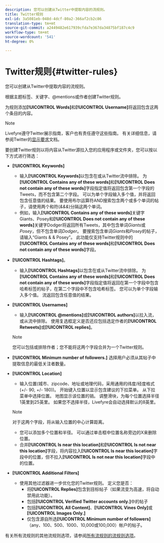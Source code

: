 ```yaml
---
description: 您可以创建从Twitter中提取内容的流规则。
title: Twitter规则
exl-id: 3a5081eb-048d-4dcf-80a2-366af2cb2c86
translation-type: tm+mt
source-git-commit: a2449482e617939cfda7e367da34875bf187c4c9
workflow-type: tm+mt
source-wordcount: '541'
ht-degree: 0%

---
```


# Twitter规则{#twitter-rules}

您可以创建从Twitter中提取内容的流规则。

根据主题标签、关键字、@mentions或作者创建Twitter规则。

为规则添加&#x200B;**[!UICONTROL Words]**&#x200B;和&#x200B;**[!UICONTROL Username]**&#x200B;将返回包含这两个条目的内容。

>[!NOTE]
>
>Livefyre遵守Twitter展示指南，客户也有责任遵守这些指南。 有关详细信息，请参阅Twitter的[显示要求](https://dev.twitter.com/terms/display-requirements)文档。

要创建Twitter规则以将内容从Twitter源拉入您的应用程序或文件夹，您可以按以下方式进行筛选：

* **[!UICONTROL Keywords]**
   * 输入&#x200B;**[!UICONTROL Keywords]**&#x200B;以包含在或从Twitter流中排除。 为&#x200B;**[!UICONTROL Contains any of these words]**&#x200B;和&#x200B;**[!UICONTROL Does not contain any of these words]**&#x200B;字段指定值将返回包含第一个字段的Tweets，而不包含第二个字段。 可以为单个字段输入多个值，并将返回包含任意值的结果。 要使用布尔运算符AND搜索包含两个或多个单词的帖子，请使用两个和符(*&amp;&amp;&amp;*)分隔这两个单词。
   * 例如，输入&#x200B;**[!UICONTROL Contains any of these words]**&#x200B;关键字Giants、Posey和&#x200B;**[!UICONTROL Does not contain any of these words]**&#x200B;关键字Dodger将返回所有Tweets，其中包含单词&#x200B;*Giants*&#x200B;或&#x200B;*Posey*，但不包含单词&#x200B;*Dodger*。
要搜索包含单词*Giants*&#x200B;和&#x200B;*Posey*&#x200B;的帖子，请输入“Giants &amp; &amp; Posey”。 此功能仅支持Twitter规则中的&#x200B;**[!UICONTROL Contains any of these words]**&#x200B;和&#x200B;**[!UICONTROL Does not contain any of these words]**&#x200B;字段。

* **[!UICONTROL Hashtags]**。
   * 输入&#x200B;**[!UICONTROL Hashtags]**&#x200B;以包含在或从Twitter流中排除。 为&#x200B;**[!UICONTROL Contains any of these words]**&#x200B;和&#x200B;**[!UICONTROL Does not contain any of these words]**&#x200B;字段指定值将返回在第一个字段中包含哈希标签的帖子，在第二个字段中不包含哈希标签。 您可以为单个字段输入多个值。 流返回包含任意值的结果。

* **[!UICONTROL Usernames]**
   * 输入&#x200B;**[!UICONTROL @mentions]**&#x200B;或&#x200B;**[!UICONTROL authors]**&#x200B;以拉入流，或从流中排除。 使用复选框定义是否还应包括选定作者的&#x200B;**[!UICONTROL Retweets]**&#x200B;或&#x200B;**[!UICONTROL replies]**。

   >[!NOTE]
   >
   >您可以包括或排除作者；您不能将这两个字段合并为一个Twitter规则。

* **[!UICONTROL Minimum number of followers.]** 选择用户必须从其帖子中提取信息的最低关注者数量。
* **[!UICONTROL Location]**

   * 输入位置(城市、zipcode、地址或地理代码，采用通用的纬度/经度格式(+/- 90, +/- 180))。 开始键入位置以显示包含建议的下拉菜单。 从下拉菜单中选择位置。 地图显示该位置的销。 调整滑块，为每个位置选择半径1英里到25英里。 如果您不选择半径，Livefyre会自动选择默认的8英里。
   >[!NOTE]
   >
   >对于这两个字段，将从输入位置的中心计算距离。

   * 您可以添加多个位置和半径。 可以通过单击框中位置名称旁边的X来删除位置。
   * 合并&#x200B;**[!UICONTROL Is near this location]**&#x200B;和&#x200B;**[!UICONTROL Is not near this location]**&#x200B;字段，将内容拉入&#x200B;**[!UICONTROL Is near this location]**&#x200B;字段中的位置，但不拉入&#x200B;**[!UICONTROL Is not near this location]**&#x200B;字段中的位置。


* **[!UICONTROL Additional Filters]**
   * 使用其他过滤器进一步优化您的Twitter规则。 定义您是否：
      * 将&#x200B;**[!UICONTROL Replies]**&#x200B;包含到目标帖子（如果流变为高速，将自动禁用此功能）。
      * 包括&#x200B;**[!UICONTROL Verified Twitter accounts only.]**&#x200B;中的帖子
      * 包括&#x200B;**[!UICONTROL All Content]**、**[!UICONTROL Vines Only]**&#x200B;或&#x200B;**[!UICONTROL Images Only.]**
      * 仅包含源自所选&#x200B;**[!UICONTROL Minimum number of followers]**（any、100、500、1000、10,000或100,000）帐户的帖子。

有关所有流规则的其他流规则选项，请参阅[所有流规则的流规则选项](../c-streams/c-stream-rule-options-for-all-stream-rules.md#c_stream_rule_options_for_all_stream_rules)。
